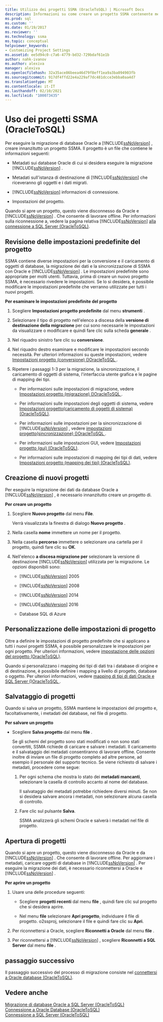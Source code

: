 ```yaml
---
title: Utilizzo dei progetti SSMA (OracleToSQL) | Microsoft Docs
description: Informazioni su come creare un progetto SSMA contenente metadati per i database Oracle da migrare e SQL Server, insieme alle impostazioni e alle informazioni di connessione.
ms.prod: sql
ms.custom: ''
ms.date: 01/19/2017
ms.reviewer: ''
ms.technology: ssma
ms.topic: conceptual
helpviewer_keywords:
- Customizing Project Settings
ms.assetid: ee5d94c0-c7a6-4779-bd32-729bdaf61e1b
author: nahk-ivanov
ms.author: alexiva
manager: alexiva
ms.openlocfilehash: 32a35ace86beea46d79f8eff1ea9a3ba094903fb
ms.sourcegitcommit: 917df4ffd22e4a229af7dc481dcce3ebba0aa4d7
ms.translationtype: MT
ms.contentlocale: it-IT
ms.lasthandoff: 02/10/2021
ms.locfileid: "100073435"
---
```

# <a name="working-with-ssma-projects-oracletosql"></a>Uso dei progetti SSMA (OracleToSQL)
Per eseguire la migrazione di database Oracle a [!INCLUDE[ssNoVersion](../../includes/ssnoversion-md.md)] , creare innanzitutto un progetto SSMA. Il progetto è un file che contiene le informazioni seguenti:  
  
-   Metadati sui database Oracle di cui si desidera eseguire la migrazione [!INCLUDE[ssNoVersion](../../includes/ssnoversion-md.md)] .  
  
-   Metadati sull'istanza di destinazione di [!INCLUDE[ssNoVersion](../../includes/ssnoversion-md.md)] che riceveranno gli oggetti e i dati migrati.  
  
-   [!INCLUDE[ssNoVersion](../../includes/ssnoversion-md.md)] informazioni di connessione.  
  
-   Impostazioni del progetto.  
  
Quando si apre un progetto, questo viene disconnesso da Oracle e [!INCLUDE[ssNoVersion](../../includes/ssnoversion-md.md)] . Che consente di lavorare offline. Per informazioni sulla riconnessione a, vedere la pagina relativa [!INCLUDE[ssNoVersion](../../includes/ssnoversion-md.md)] [alla connessione a SQL Server &#40;OracleToSQL&#41;](../../ssma/oracle/connecting-to-sql-server-oracletosql.md).  
  
## <a name="reviewing-default-project-settings"></a>Revisione delle impostazioni predefinite del progetto  
SSMA contiene diverse impostazioni per la conversione e il caricamento di oggetti di database, la migrazione dei dati e la sincronizzazione di SSMA con Oracle e [!INCLUDE[ssNoVersion](../../includes/ssnoversion-md.md)] . Le impostazioni predefinite sono appropriate per molti utenti. Tuttavia, prima di creare un nuovo progetto SSMA, è necessario rivedere le impostazioni. Se lo si desidera, è possibile modificare le impostazioni predefinite che verranno utilizzate per tutti i nuovi progetti.  
  
**Per esaminare le impostazioni predefinite del progetto**  
  
1.  Scegliere **Impostazioni progetto predefinite** dal menu **strumenti** .  
  
2.  Selezionare il tipo di progetto nell'elenco a discesa della **versione di destinazione della migrazione** per cui sono necessarie le impostazioni da visualizzare o modificare e quindi fare clic sulla scheda **generale** .  
  
3.  Nel riquadro sinistro fare clic su **conversione**.  
  
4.  Nel riquadro destro esaminare e modificare le impostazioni secondo necessità. Per ulteriori informazioni su queste impostazioni, vedere [Impostazioni progetto &#40;conversione&#41; &#40;&#41;OracleToSQL ](../../ssma/oracle/project-settings-conversion-oracletosql.md).  
  
5.  Ripetere i passaggi 1-3 per la migrazione, la sincronizzazione, il caricamento di oggetti di sistema, l'interfaccia utente grafica e le pagine di mapping dei tipi.  
  
    -   Per informazioni sulle impostazioni di migrazione, vedere [Impostazioni progetto &#40;migrazione&#41; &#40;&#41;OracleToSQL ](../../ssma/oracle/project-settings-migration-oracletosql.md).  
  
    -   Per informazioni sulle impostazioni degli oggetti di sistema, vedere [Impostazioni progetto&#40;caricamento di oggetti di sistema&#41; &#40;OracleToSQL&#41;](../../ssma/oracle/project-settings-loading-system-objects-oracletosql.md).  
  
    -   Per informazioni sulle impostazioni per la sincronizzazione di [!INCLUDE[ssNoVersion](../../includes/ssnoversion-md.md)] , vedere [impostazioni progetto&#40;sincronizzazione&#41; &#40;&#41;OracleToSQL ](../../ssma/oracle/project-settings-synchronization-oracletosql.md).  
  
    -   Per informazioni sulle impostazioni GUI, vedere [Impostazioni progetto &#40;gui&#41; &#40;OracleToSQL&#41;](../../ssma/oracle/project-settings-gui-oracletosql.md).  
  
    -   Per informazioni sulle impostazioni di mapping dei tipi di dati, vedere [Impostazioni progetto &#40;mapping dei tipi&#41; &#40;OracleToSQL&#41;](../../ssma/oracle/project-settings-type-mapping-oracletosql.md).  
  
## <a name="creating-new-projects"></a>Creazione di nuovi progetti  
Per eseguire la migrazione dei dati da database Oracle a [!INCLUDE[ssNoVersion](../../includes/ssnoversion-md.md)] , è necessario innanzitutto creare un progetto di.  
  
**Per creare un progetto**  
  
1.  Scegliere **Nuovo progetto** dal menu **File**.  
  
    Verrà visualizzata la finestra di dialogo **Nuovo progetto** .  
  
2.  Nella casella **nome** immettere un nome per il progetto.  
  
3.  Nella casella **percorso** immettere o selezionare una cartella per il progetto, quindi fare clic su **OK**.  
  
4.  Nell'elenco **a discesa migrazione per** selezionare la versione di destinazione [!INCLUDE[ssNoVersion](../../includes/ssnoversion-md.md)] utilizzata per la migrazione. Le opzioni disponibili sono:  
  
    -   [!INCLUDE[ssNoVersion](../../includes/ssnoversion-md.md)] 2005  
  
    -   [!INCLUDE[ssNoVersion](../../includes/ssnoversion-md.md)] 2008  
  
    -   [!INCLUDE[ssNoVersion](../../includes/ssnoversion-md.md)] 2014  
  
    -   [!INCLUDE[ssNoVersion](../../includes/ssnoversion-md.md)] 2016  
  
    -   Database SQL di Azure  
  
## <a name="customizing-project-settings"></a>Personalizzazione delle impostazioni di progetto  
Oltre a definire le impostazioni di progetto predefinite che si applicano a tutti i nuovi progetti SSMA, è possibile personalizzare le impostazioni per ogni progetto. Per ulteriori informazioni, vedere [impostazione delle opzioni del progetto &#40;OracleToSQL&#41;](../../ssma/oracle/setting-project-options-oracletosql.md).  
  
Quando si personalizzano i mapping dei tipi di dati tra i database di origine e di destinazione, è possibile definire i mapping a livello di progetto, database o oggetto. Per ulteriori informazioni, vedere [mapping di tipi di dati Oracle e SQL Server &#40;&#41;OracleToSQL ](../../ssma/oracle/mapping-oracle-and-sql-server-data-types-oracletosql.md).  
  
## <a name="saving-projects"></a>Salvataggio di progetti  
Quando si salva un progetto, SSMA mantiene le impostazioni del progetto e, facoltativamente, i metadati del database, nel file di progetto.  
  
**Per salvare un progetto**  
  
-   Scegliere **Salva progetto** dal menu **file** .  
  
    Se gli schemi del progetto sono stati modificati o non sono stati convertiti, SSMA richiede di caricare e salvare i metadati. Il caricamento e il salvataggio dei metadati consentiranno di lavorare offline. Consente inoltre di inviare un file di progetto completo ad altre persone, ad esempio il personale del supporto tecnico. Se viene richiesto di salvare i metadati, procedere come segue:  
  
    1.  Per ogni schema che mostra lo stato dei **metadati mancanti**, selezionare la casella di controllo accanto al nome del database.  
  
        Il salvataggio dei metadati potrebbe richiedere diversi minuti. Se non si desidera salvare ancora i metadati, non selezionare alcuna casella di controllo.  
  
    2.  Fare clic sul pulsante **Salva**.  
  
        SSMA analizzerà gli schemi Oracle e salverà i metadati nel file di progetto.  
  
## <a name="opening-projects"></a>Apertura di progetti  
Quando si apre un progetto, questo viene disconnesso da Oracle e da [!INCLUDE[ssNoVersion](../../includes/ssnoversion-md.md)] . Che consente di lavorare offline. Per aggiornare i metadati, caricare oggetti di database in [!INCLUDE[ssNoVersion](../../includes/ssnoversion-md.md)] . Per eseguire la migrazione dei dati, è necessario riconnettersi a Oracle e [!INCLUDE[ssNoVersion](../../includes/ssnoversion-md.md)] .  
  
**Per aprire un progetto**  
  
1.  Usare una delle procedure seguenti:  
  
    -   Scegliere **progetti recenti** dal menu **file** , quindi fare clic sul progetto che si desidera aprire.  
  
    -   Nel menu **file** selezionare **Apri progetto**, individuare il file di progetto. o2ssproj, selezionare il file e quindi fare clic su **Apri**.  
  
2.  Per riconnettersi a Oracle, scegliere **Riconnetti a Oracle** dal menu **file** .  
  
3.  Per riconnettersi a [!INCLUDE[ssNoVersion](../../includes/ssnoversion-md.md)] , scegliere **Riconnetti a SQL Server** dal menu **file** .  
  
## <a name="next-step"></a>passaggio successivo  
Il passaggio successivo del processo di migrazione consiste nel [connettersi a Oracle database (OracleToSQL)](./connecting-to-oracle-database-oracletosql.md).  
  
## <a name="see-also"></a>Vedere anche  
[Migrazione di database Oracle a SQL Server &#40;OracleToSQL&#41;](../../ssma/oracle/migrating-oracle-databases-to-sql-server-oracletosql.md)  
[Connessione a Oracle Database &#40;OracleToSQL&#41;](../../ssma/oracle/connecting-to-oracle-database-oracletosql.md)  
[Connessione a SQL Server &#40;OracleToSQL&#41;](../../ssma/oracle/connecting-to-sql-server-oracletosql.md)  
